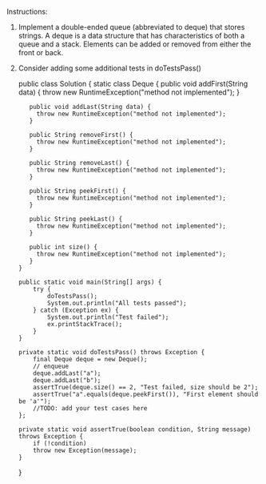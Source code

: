 Instructions:

1. Implement a double-ended queue (abbreviated to deque) that stores strings.
   A deque is a data structure that has characteristics of both a queue and a stack. Elements can be added or removed from either the front or back.
 
2. Consider adding some additional tests in doTestsPass()


    public class Solution {
       static class Deque {
          public void addFirst(String data) {
            throw new RuntimeException("method not implemented");
          }
   
          public void addLast(String data) {
            throw new RuntimeException("method not implemented");
          }
      
          public String removeFirst() {
            throw new RuntimeException("method not implemented");
          }
      
          public String removeLast() {
            throw new RuntimeException("method not implemented");
          }
      
          public String peekFirst() {
            throw new RuntimeException("method not implemented");
          }
      
          public String peekLast() {
            throw new RuntimeException("method not implemented");
          }
      
          public int size() {
            throw new RuntimeException("method not implemented");
          }
       }
   
       public static void main(String[] args) {
           try {
               doTestsPass();
               System.out.println("All tests passed");
           } catch (Exception ex) {
               System.out.println("Test failed");
               ex.printStackTrace();
           }
       }
   
       private static void doTestsPass() throws Exception {
           final Deque deque = new Deque();
           // enqueue
           deque.addLast("a");
           deque.addLast("b");
           assertTrue(deque.size() == 2, "Test failed, size should be 2");
           assertTrue("a".equals(deque.peekFirst()), "First element should be 'a'"); 
           //TODO: add your test cases here
       };
   
       private static void assertTrue(boolean condition, String message) throws Exception {
           if (!condition)
           throw new Exception(message);
       }
    }
